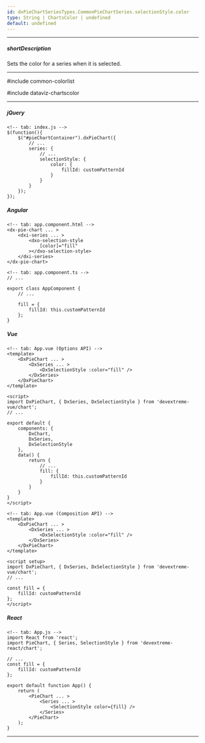 ```yaml
---
id: dxPieChartSeriesTypes.CommonPieChartSeries.selectionStyle.color
type: String | ChartsColor | undefined
default: undefined
---
```

---
##### shortDescription
Sets the color for a series when it is selected.

---
#include common-colorlist

#include dataviz-chartscolor

---
##### jQuery

    <!-- tab: index.js -->
    $(function(){
        $("#pieChartContainer").dxPieChart({
            // ...
            series: {
                // ...
                selectionStyle: {
                    color: {
                        fillId: customPatternId
                    }
                }
            }
        });
    });

##### Angular

    <!-- tab: app.component.html -->
    <dx-pie-chart ... >
        <dxi-series ... >
            <dxo-selection-style
                [color]="fill"
            ></dxo-selection-style>
        </dxi-series>
    </dx-pie-chart>

    <!-- tab: app.component.ts -->
    // ...

    export class AppComponent {
        // ...
        
        fill = {
            fillId: this.customPatternId
        };
    } 

##### Vue

    <!-- tab: App.vue (Options API) -->
    <template>
        <DxPieChart ... >
            <DxSeries ... >
                <DxSelectionStyle :color="fill" />
            </DxSeries>
        </DxPieChart>
    </template>

    <script>
    import DxPieChart, { DxSeries, DxSelectionStyle } from 'devextreme-vue/chart'; 
    // ...

    export default {
        components: {
            DxChart,
            DxSeries,
            DxSelectionStyle
        },
        data() {
            return {
                // ...
                fill: {
                    fillId: this.customPatternId
                }
            }
        }
    }
    </script>

    <!-- tab: App.vue (Composition API) -->
    <template>
        <DxPieChart ... >
            <DxSeries ... >
                <DxSelectionStyle :color="fill" />
            </DxSeries>
        </DxPieChart>
    </template>

    <script setup>
    import DxPieChart, { DxSeries, DxSelectionStyle } from 'devextreme-vue/chart';  
    // ...

    const fill = {
        fillId: customPatternId
    };
    </script>

##### React

    <!-- tab: App.js -->
    import React from 'react';
    import PieChart, { Series, SelectionStyle } from 'devextreme-react/chart'; 

    // ...
    const fill = {
        fillId: customPatternId
    };

    export default function App() { 
        return ( 
            <PieChart ... >
                <Series ... >
                    <SelectionStyle color={fill} />
                </Series>
            </PieChart>        
        ); 
    } 

---